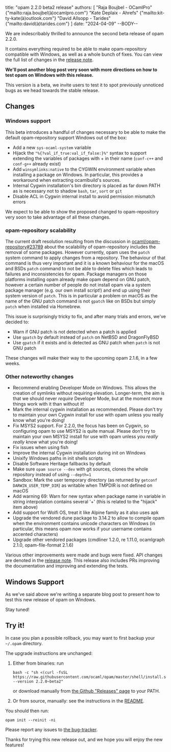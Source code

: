 title: "opam 2.2.0 beta2 release"
authors: [
  "Raja Boujbel - OCamlPro" {"mailto:raja.boujbel(à)ocamlpro.com"}
  "Kate Deplaix - Ahrefs" {"mailto:kit-ty-kate(à)outlook.com"}
  "David Allsopp - Tarides" {"mailto:david(à)tarides.com"}
]
date: "2024-04-09"
--BODY--

<!---
_Feedback on this post is welcomed on [Discuss](https://discuss.ocaml.org/t/ann-opam-2-2-0-beta2/XXXX)!_
--->

We are indescribably thrilled to announce the second beta release of opam 2.2.0.

It contains everything required to be able to make opam-repository compatible
with Windows, as well as a whole bunch of fixes. You can view the full list
of changes in the
[release note](https://github.com/ocaml/opam/releases/tag/2.2.0-beta2).

**We'll post another blog post very soon with more directions on how to test
opam on Windows with this release.**

This version is a beta, we invite users to test it to spot previously
unnoticed bugs as we head towards the stable release.

## Changes

### Windows support

This beta introduces a handful of changes necessary to be able to
make the default opam-repository support Windows out of the box:

* Add a new `sys-ocaml-system` variable
* Hijack the `"%{?val_if_true:val_if_false:}%"` syntax to support extending
  the variables of packages with + in their name (`conf-c++` and `conf-g++` already exist)
* Add `winsymlinks:native` to the CYGWIN environment variable when installing
  a package on Windows. In particular, this provides a workaround when extracting
  ocamlbuild's sources.
* Internal Cygwin installation's bin directory is placed as far down PATH as
  is necessary not to shadow `bash`, `tar`, `sort` or `git`
* Disable ACL in Cygwin internal install to avoid permission mismatch errors

We expect to be able to show the proposed changed to opam-repository
very soon to take advantage of all these changes.

### opam-repository scalability

The current draft resolution resulting from the discussion in
[ocaml/opam-repository#23789](https://github.com/ocaml/opam-repository/issues/23789)
about the scalability of opam-repository includes the removal of some
packages. However currently, opam uses the `patch` system command to apply
changes from a repository. The behaviour of that command is thus very
important and it is a known behaviour for the macOS and BSDs `patch`
command to not be able to delete files which leads to failures and
inconsistencies for opam. Package managers on those platforms installing
opam already make opam depend on GNU patch, however a certain number of
people do not install opam via a system package manager (e.g. our own install script!)
and end up using their system version of `patch`. This is in particular
a problem on macOS as the name of the GNU patch command is not `gpatch` like
on BSDs but simply `patch` when installed via Homebrew.

This issue is surprisingly tricky to fix, and after many trials and errors,
we've decided to:

* Warn if GNU patch is not detected when a patch is applied
* Use `gpatch` by default instead of `patch` on NetBSD and DragonFlyBSD
* Use `gpatch` if it exists and is detected as GNU patch when `patch` is not
  GNU patch

These changes will make their way to the upcoming opam 2.1.6, in a few weeks.

### Other noteworthy changes

* Recommend enabling Developer Mode on Windows.
  This allows the creation of symlinks without requiring elevation.
  Longer-term, the aim is that we should never _require_ Developer Mode,
  but at the moment more things work with it than without it!
* Mark the internal cygwin installation as recommended.
  Please don't try to maintain your own Cygwin install
  for use with opam unless you really know what you're doing!
* Fix MSYS2 support. For 2.2.0, the focus has been on Cygwin,
  so configuring opam to use MSYS2 is quite manual.
  Please don't try to maintain your own MSYS2 install for use
  with opam unless you _really really_ know what you're doing!
* Fix issues when using fish
* Improve the internal Cygwin installation during init on Windows
* Unixify Windows paths in init shells scripts
* Disable Software Heritage fallbacks by default
* Make sure `opam source --dev` with git sources, clones the whole repository
  instead of using `--depth=1`
* Sandbox: Mark the user temporary directory
  (as returned by `getconf DARWIN_USER_TEMP_DIR`) as writable when TMPDIR
  is not defined on macOS
* Add warning 69: Warn for new syntax when package name in variable in string
  interpolation contains several '+' (this is related to the "hijack" item above)
* Add support for Wolfi OS, treat it like Alpine family as it also uses apk
* Upgrade the vendored dune package to 3.14.2 to allow to compile opam when
  the environment contains unicode characters on Windows (in particular,
  this means opam now works if your username contains accented characters)
* Upgrade other vendored packages
  (cmdliner 1.2.0, re 1.11.0, ocamlgraph 2.1.0, opam-file-format 2.1.6)

Various other improvements were made and bugs were fixed.
API changes are denoted in the
[release note](https://github.com/ocaml/opam/releases/tag/2.2.0-beta2).
This release also includes PRs improving the documentation and improving
and extending the tests.

## Windows Support

As we've said above we're writing a separate blog post to present how to test
this new release of opam on Windows.

Stay tuned!

## Try it!

In case you plan a possible rollback, you may want to first backup your
`~/.opam` directory.

The upgrade instructions are unchanged:

1. Either from binaries: run

    ```
    bash -c "sh <(curl -fsSL https://raw.githubusercontent.com/ocaml/opam/master/shell/install.sh) --version 2.2.0~beta2"
    ```

    or download manually from [the Github "Releases" page](https://github.com/ocaml/opam/releases/tag/2.2.0-beta2) to your PATH.

2. Or from source, manually: see the instructions in the [README](https://github.com/ocaml/opam/tree/2.2.0-beta2#compiling-this-repo).


You should then run:
```
opam init --reinit -ni
```


Please report any issues to [the bug-tracker](https://github.com/ocaml/opam/issues).

Thanks for trying this new release out, and we hope you will enjoy the new features!
